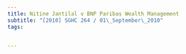 ```yaml
---
title: Nitine Jantilal v BNP Paribas Wealth Management 
subtitle: "[2010] SGHC 264 / 01\_September\_2010"
tags:


---
```


